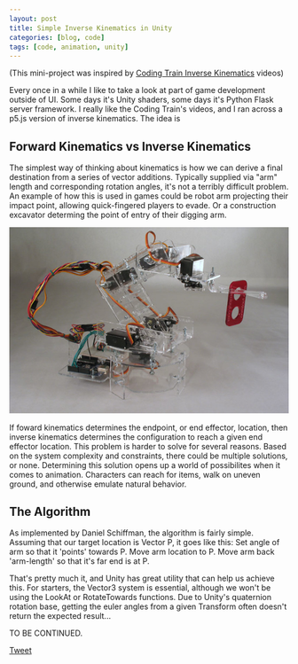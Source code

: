 ```yaml
---
layout: post
title: Simple Inverse Kinematics in Unity
categories: [blog, code]
tags: [code, animation, unity]
---
```


(This mini-project was inspired by [Coding Train Inverse Kinematics]({https://thecodingtrain.com/CodingChallenges/064.2-inverse-kinematics.html}) videos)

Every once in a while I like to take a look at part of game development outside of UI.  Some days it's Unity shaders, some days it's Python Flask server framework.  I really like the Coding Train's videos, and I ran across a p5.js version of inverse kinematics.  The idea is 

## Forward Kinematics vs Inverse Kinematics
The simplest way of thinking about kinematics is how we can derive a final destination from a series of vector additions.  Typically supplied via "arm" length and corresponding rotation angles, it's not a terribly difficult problem.  An example of how this is used in games could be robot arm projecting their impact point, allowing quick-fingered players to evade.  Or a construction excavator determing the point of entry of their digging arm.  

![Prim](/images/robot_arm.jpg)

If foward kinematics determines the endpoint, or end effector, location, then inverse kinematics determines the configuration to reach a given end effector location. This problem is harder to solve for several reasons.  Based on the system complexity and constraints, there could be multiple solutions, or none.  Determining this solution opens up a world of possibilites when it comes to animation.  Characters can reach for items, walk on uneven ground, and otherwise emulate natural behavior.  

## The Algorithm
As implemented by Daniel Schiffman, the algorithm is fairly simple.  Assuming that our target location is Vector P, it goes like this:
Set angle of arm so that it 'points' towards P.
Move arm location to P.
Move arm back 'arm-length' so that it's far end is at P.

That's pretty much it, and Unity has great utility that can help us achieve this.  For starters, the Vector3 system is essential, although we won't be using the LookAt or RotateTowards functions.  Due to Unity's quaternion rotation base, getting the euler angles from a given Transform often doesn't return the expected result...


TO BE CONTINUED.



<a href="https://twitter.com/share?ref_src=twsrc%5Etfw" class="twitter-share-button" data-show-count="false">Tweet</a><script async src="https://platform.twitter.com/widgets.js" charset="utf-8"></script>
